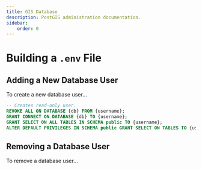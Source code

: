 ```yaml
---
title: GIS Database
description: PostGIS administration documentation.
sidebar:
    order: 0
---
```


# Building a `.env` File



## Adding a New Database User

To create a new database user...

```sql
-- Creates read-only user.
REVOKE ALL ON DATABASE {db} FROM {username};
GRANT CONNECT ON DATABASE {db} TO {username};
GRANT SELECT ON ALL TABLES IN SCHEMA public TO {username};
ALTER DEFAULT PRIVILEGES IN SCHEMA public GRANT SELECT ON TABLES TO {username};
```

## Removing a Database User

To remove a database user...
